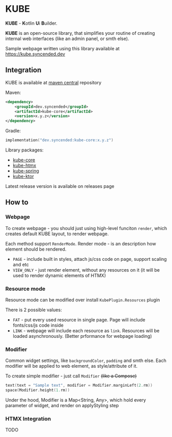 # KUBE
**KUBE** - **K**otlin **U**i **B**uilder.

**KUBE** is an open-source library, that simplifies your routine of creating internal web interfaces (like an admin panel, or smth else).

Sample webpage written using this library available at https://kube.syncended.dev

## Integration
KUBE is available at [maven central](https://mvnrepository.com/artifact/dev.syncended) repository

Maven:
```xml
<dependency>
    <groupId>dev.syncended</groupId>
    <artifactId>kube-core</artifactId>
    <version>x.y.z</version>
</dependency>
```

Gradle:
```kotlin
implementation("dev.syncended:kube-core:x.y.z")
```

Library packages:
- [kube-core](https://mvnrepository.com/artifact/dev.syncended/kube-core)
- [kube-htmx](https://mvnrepository.com/artifact/dev.syncended/kube-htmx)
- [kube-spring](https://mvnrepository.com/artifact/dev.syncended/kube-spring)
- [kube-ktor](https://mvnrepository.com/artifact/dev.syncended/kube-ktor)

Latest release version is available on releases page

## How to
### Webpage
To create webpage - you should just using high-level funciton `render`, which creates default KUBE layout, to render webpage.

Each method support `RenderMode`. Render mode - is an description how element should be rendered.
- `PAGE` - include built in styles, attach js/css code on page, support scaling and etc
- `VIEW_ONLY` - just render element, without any resources on it (it will be used to render dynamic elements of HTMX)  

### Resource mode
Resource mode can be modified over install `KubePlugin.Resources` plugin

There is 2 possible values:
- `FAT` - put every used resource in single page. Page will include fonts/css/js code inside
- `LINK` - webpage will include each resource as `link`. Resources will
    be loaded asynchronously. (Better prformance for webpage loading)

### Modifier
Common widget settings, like `backgroundColor`, `padding` and smth else.
Each modifier will be applied to web element, as style/attribute of it.

To create simple modifier - just call `Modifier` ~~(like a Compose)~~
```kotlin
text(text = "Sample text", modifier = Modifier.marginLeft(2.rm))
space(Modifier.height(1.rm))
```

Under the hood, Modifier is a Map<String, Any>, which hold every parameter
of widget, and render on applyStyling step

### HTMX Integration
TODO
